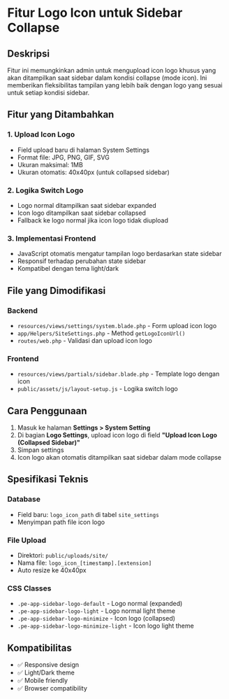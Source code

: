 # Fitur Logo Icon untuk Sidebar Collapse

## Deskripsi
Fitur ini memungkinkan admin untuk mengupload icon logo khusus yang akan ditampilkan saat sidebar dalam kondisi collapse (mode icon). Ini memberikan fleksibilitas tampilan yang lebih baik dengan logo yang sesuai untuk setiap kondisi sidebar.

## Fitur yang Ditambahkan

### 1. Upload Icon Logo
- Field upload baru di halaman System Settings
- Format file: JPG, PNG, GIF, SVG
- Ukuran maksimal: 1MB
- Ukuran otomatis: 40x40px (untuk collapsed sidebar)

### 2. Logika Switch Logo
- Logo normal ditampilkan saat sidebar expanded
- Icon logo ditampilkan saat sidebar collapsed
- Fallback ke logo normal jika icon logo tidak diupload

### 3. Implementasi Frontend
- JavaScript otomatis mengatur tampilan logo berdasarkan state sidebar
- Responsif terhadap perubahan state sidebar
- Kompatibel dengan tema light/dark

## File yang Dimodifikasi

### Backend
- `resources/views/settings/system.blade.php` - Form upload icon logo
- `app/Helpers/SiteSettings.php` - Method `getLogoIconUrl()`
- `routes/web.php` - Validasi dan upload icon logo

### Frontend
- `resources/views/partials/sidebar.blade.php` - Template logo dengan icon
- `public/assets/js/layout-setup.js` - Logika switch logo

## Cara Penggunaan

1. Masuk ke halaman **Settings > System Setting**
2. Di bagian **Logo Settings**, upload icon logo di field **"Upload Icon Logo (Collapsed Sidebar)"**
3. Simpan settings
4. Icon logo akan otomatis ditampilkan saat sidebar dalam mode collapse

## Spesifikasi Teknis

### Database
- Field baru: `logo_icon_path` di tabel `site_settings`
- Menyimpan path file icon logo

### File Upload
- Direktori: `public/uploads/site/`
- Nama file: `logo_icon_[timestamp].[extension]`
- Auto resize ke 40x40px

### CSS Classes
- `.pe-app-sidebar-logo-default` - Logo normal (expanded)
- `.pe-app-sidebar-logo-light` - Logo normal light theme
- `.pe-app-sidebar-logo-minimize` - Icon logo (collapsed)
- `.pe-app-sidebar-logo-minimize-light` - Icon logo light theme

## Kompatibilitas
- ✅ Responsive design
- ✅ Light/Dark theme
- ✅ Mobile friendly
- ✅ Browser compatibility
